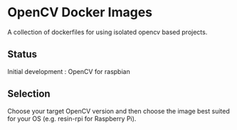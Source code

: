 # OpenCV Docker Images

A collection of dockerfiles for using isolated opencv based projects.

## Status

Initial development : OpenCV for raspbian

## Selection

Choose your target OpenCV version and then choose the image best suited for your OS (e.g. resin-rpi for Raspberry Pi).
